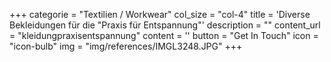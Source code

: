 +++
  categorie = "Textilien / Workwear"
  col_size = "col-4"
  title = 'Diverse Bekleidungen für die "Praxis für Entspannung"'
  description = ""
  content_url = "kleidungpraxisentspannung"
  content = ''
  button = "Get In Touch"
  icon = "icon-bulb"
  img = "img/references/IMGL3248.JPG"
+++